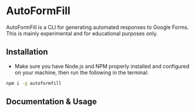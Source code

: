 # AutoFormFill
AutoFormFill is a CLI for generating automated responses to Google Forms. This is mainly experimental and for educational purposes only.

## Installation
- Make sure you have Node.js and NPM properly installed and configured on your machine, then run the following in the terminal:
```bash
npm i -g autoformfill
```

## Documentation & Usage
